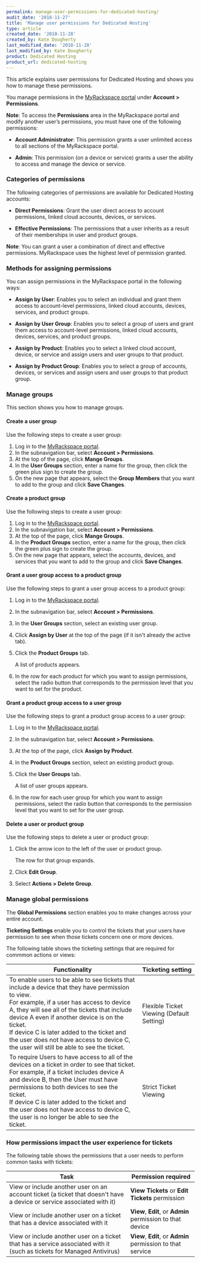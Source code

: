 ```yaml
---
permalink: manage-user-permissions-for-dedicated-hosting/
audit_date: '2018-11-27'
title: 'Manage user permissions for Dedicated Hosting'
type: article
created_date: '2018-11-28'
created_by: Kate Dougherty
last_modified_date: '2018-11-28'
last_modified_by: Kate Dougherty
product: Dedicated Hosting
product_url: dedicated-hosting
---
```


This article explains user permissions for Dedicated Hosting and shows you how
to manage these permissions.

You manage permissions in the [MyRackspace
portal](https://login.rackspace.com) under **Account > Permissions**.

**Note**: To access the **Permissions** area in the MyRackspace portal and
modify another user’s permissions, you must have one of the following
permissions:

  - **Account Administrator**: This permission grants a user unlimited access
    to all sections of the MyRackspace portal.

  - **Admin**: This permission (on a device or service) grants a user the
    ability to access and manage the device or service.

### Categories of permissions

The following categories of permissions are available for Dedicated Hosting
accounts:

- **Direct Permissions**: Grant the user direct access to
  account permissions, linked cloud accounts, devices, or services.

- **Effective Permissions**: The permissions that a user inherits as a result
  of their memberships in user and product groups.

**Note**: You can grant a user a combination of direct and effective
permissions. MyRackspace uses the highest level of permission granted.

### Methods for assigning permissions

You can assign permissions in the MyRackspace portal in the following ways:

- **Assign by User**: Enables you to select an individual and grant them
  access to account-level permissions, linked cloud accounts, devices,
  services, and product groups.

- **Assign by User Group**: Enables you to select a group of users and
  grant them access to account-level permissions, linked cloud accounts,
  devices, services, and product groups.

- **Assign by Product**: Enables you to select a linked cloud account, device,
  or service and assign users and user groups to that product.

- **Assign by Product Group**: Enables you to select a group of
  accounts, devices, or services and assign users and user groups to that
  product group.

### Manage groups

This section shows you how to manage groups.

#### Create a user group

Use the following steps to create a user group:

1. Log in to the [MyRackspace portal](https://login.rackspace.com).
2. In the subnavigation bar, select **Account > Permissions**.
3. At the top of the page, click **Mange Groups**.
4. In the **User Groups** section, enter a name for the group, then click the
   green plus sign to create the group.
5. On the new page that appears, select the **Group Members** that you want to
   add to the group and click **Save Changes**.

#### Create a product group

Use the following steps to create a user group:

1. Log in to the [MyRackspace portal](https://login.rackspace.com).
2. In the subnavigation bar, select **Account > Permissions**.
3. At the top of the page, click **Mange Groups**.
4. In the **Product Groups** section, enter a name for the group, then click
   the green plus sign to create the group.
5. On the new page that appears, select the accounts, devices, and services
   that you want to add to the group and click **Save Changes**.

#### Grant a user group access to a product group

Use the following steps to grant a user group access to a product group:

1. Log in to the [MyRackspace portal](https://login.rackspace.com).
2. In the subnavigation bar, select **Account > Permissions**.
3. In the **User Groups** section, select an existing user group.
4. Click **Assign by User** at the top of the page (if it isn't already the
   active tab).
5. Click the **Product Groups** tab.

    A list of products appears.

6. In the row for each product for which you want to assign permissions,
   select the radio button that corresponds to the permission level that you
   want to set for the product.

#### Grant a product group access to a user group

Use the following steps to grant a product group access to a user group:

1. Log in to the [MyRackspace portal](https://login.rackspace.com).
2. In the subnavigation bar, select **Account > Permissions**.
3. At the top of the page, click **Assign by Product**.
4. In the **Product Groups** section, select an existing product group.
5. Click the **User Groups** tab.

    A list of user groups appears.

6. In the row for each user group for which you want to assign permissions,
   select the radio button that corresponds to the permission level that you
   want to set for the user group.

#### Delete a user or product group

Use the following steps to delete a user or product group:

1. Click the arrow icon to the left of the user or product group.

    The row for that group expands.

2. Click **Edit Group**.

3. Select **Actions > Delete Group**.

### Manage global permissions

The **Global Permissions** section enables you to make changes across your
entire account.

**Ticketing Settings** enable you to control the tickets that your users have
permission to see when those tickets concern one or more devices.

The following table shows the ticketing settings that are required for commmon
actions or views:

| **Functionality** 	| **Ticketing setting** 	|
|------------------------------------------------------------------------------------------------------------------------------------------------------------------------------------------------------------------------------------------------------------------------------------------------------------------------------------------------------------------------------------------------------	|-------------------------------------------	|
| To enable users to be able to see tickets that include a device that they have permission to view. <br />For example, if a user has access to device A, they will see all of the tickets that include device A even if another device is on the ticket.<br /> If device C is later added to the ticket and the user does not have access to device C, the user will still be able to see the ticket. 	| Flexible Ticket Viewing (Default Setting) 	|
| To require Users to have access to all of the devices on a ticket in order to see that ticket. <br /> For example, if a ticket includes device A and device B, then the User must have permissions to both devices to see the ticket.<br /> If device C is later added to the ticket and the user does not have access to device C, the user is no longer be able to see the ticket. 	| Strict Ticket Viewing 	|

### How permissions impact the user experience for tickets

The following table shows the permissions that a user needs to perform common
tasks with tickets:

| **Task** 	| **Permission required** 	|
|---------------------------------------------------------------------------------------------------------------------------	|---------------------------------------------------	|
| View or include another user on an account ticket (a ticket that doesn't have a device or service associated with it) 	| **View Tickets** or **Edit Tickets** permission 	|
| View or include another user on a ticket that has a device associated with it | **View**, **Edit**, or **Admin** permission to that device 	|
| View or include another user on a ticket that has a service associated with it (such as tickets for Managed Antivirus)	| **View**, **Edit**, or **Admin** permission to that service 	|
